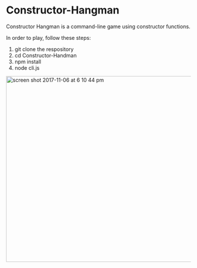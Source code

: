 # Constructor-Hangman

Constructor Hangman is a command-line game using constructor functions.

In order to play, follow these steps:
1. git clone the respository 
2. cd Constructor-Handman
3. npm install
4. node cli.js


<img width="507" alt="screen shot 2017-11-06 at 6 10 44 pm" src="https://user-images.githubusercontent.com/26397187/32470502-db84c286-c31d-11e7-867a-faa52847f6cd.png">

